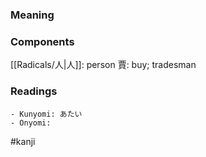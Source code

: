 ### Meaning



### Components

[[Radicals/人|人]]: person 賈: buy; tradesman

### Readings

```
- Kunyomi: あたい
- Onyomi: 
```

#kanji